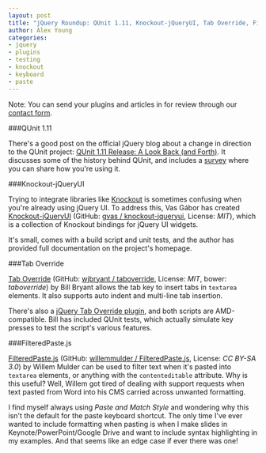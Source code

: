 ```yaml
---
layout: post
title: "jQuery Roundup: QUnit 1.11, Knockout-jQueryUI, Tab Override, FilteredPaste.js"
author: Alex Young
categories:
- jquery
- plugins
- testing
- knockout
- keyboard
- paste
---
```


<div class="intro">
Note: You can send your plugins and articles in for review through our <a href="/contact.html">contact form</a>.
</div>

###QUnit 1.11

There's a good post on the official jQuery blog about a change in direction to the QUnit project: [QUnit 1.11 Release: A Look Back (and Forth)](http://blog.jquery.com/2013/01/24/qunit-1-11-release-a-look-back-and-forth/).  It discusses some of the history behind QUnit, and includes a [survey](https://docs.google.com/spreadsheet/viewform?formkey=dDBzQl9TWmQzbDdXS08wMTBuLTlObXc6MQ#gid=0) where you can share how you're using it.

###Knockout-jQueryUI

Trying to integrate libraries like [Knockout](http://knockoutjs.com/) is sometimes confusing when you're already using jQuery UI.  To address this, Vas Gábor has created [Knockout-jQueryUI](http://gvas.github.com/knockout-jqueryui/index.html) (GitHub: [gvas / knockout-jqueryui](https://github.com/gvas/knockout-jqueryui), License: _MIT_), which is a collection of Knockout bindings for jQuery UI widgets.

It's small, comes with a build script and unit tests, and the author has provided full documentation on the project's homepage.

###Tab Override

[Tab Override](https://github.com/wjbryant/taboverride) (GitHub: [wjbryant / taboverride](https://github.com/wjbryant/taboverride), License: _MIT_, bower: _taboverride_) by Bill Bryant allows the tab key to insert tabs in `textarea` elements.  It also supports auto indent and multi-line tab insertion.

There's also a [jQuery Tab Override plugin](https://github.com/wjbryant/jquery.taboverride), and both scripts are AMD-compatible.  Bill has included QUnit tests, which actually simulate key presses to test the script's various features.

###FilteredPaste.js

[FilteredPaste.js](http://willemmulder.github.com/FilteredPaste.js/) (GitHub: [willemmulder / FilteredPaste.js](https://github.com/willemmulder/FilteredPaste.js), License: _CC BY-SA 3.0_) by Willem Mulder can be used to filter text when it's pasted into `textarea` elements, or anything with the `contenteditable` attribute.  Why is this useful?  Well, Willem got tired of dealing with support requests when text pasted from Word into his CMS carried across unwanted formatting.

I find myself always using _Paste and Match Style_ and wondering why this isn't the default for the paste keyboard shortcut.  The only time I've ever wanted to include formatting when pasting is when I make slides in Keynote/PowerPoint/Google Drive and want to include syntax highlighting in my examples.  And that seems like an edge case if ever there was one!

